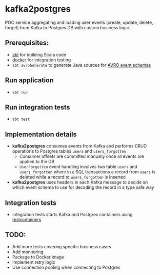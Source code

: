 # kafka2postgres
POC service aggregating and loading user events (create, update, delete, forget) from Kafka to Postgres DB with custom business logic.

## Prerequisites:
- [sbt](https://www.scala-sbt.org/) for building Scala code
- [docker](https://docs.docker.com/engine/install/) for integration testing
- `sbt avroGenerate` to generate Java sources for [AVRO event schemas](src/main/avro)

## Run application
- `sbt run`

## Run integration tests
- `sbt test`

## Implementation details
- **kafka2postgres** consumes events from Kafka and performs CRUD operations to Postgres tables `users` and `users_forgotten`
  - Consumer offsets are committed manually once all events are applied to the DB
  - `UserForgotten` event handling involves two table `users` and `users_forgotten` where in a SQL transactions a record from `users` is deleted while a record to `users_forgotten` is inserted
- **kafka2postgres** uses headers in each Kafka message to decide on which event schema to use for decoding the record in a type safe way

## Integration tests
- Integration tests starts Kafka and Postgres containers using [testcontainers](https://testcontainers.com/)

## TODO:
- Add more tests covering specific business cases
- Add monitoring
- Package to Docker image
- Implement retry logic
- Use connection pooling when connecting to Postgres
